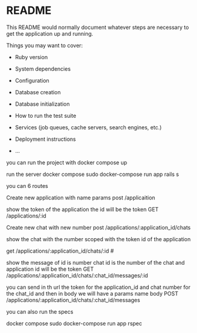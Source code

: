 
# README

This README would normally document whatever steps are necessary to get the
application up and running.

Things you may want to cover:

* Ruby version

* System dependencies

* Configuration

* Database creation

* Database initialization

* How to run the test suite

* Services (job queues, cache servers, search engines, etc.)

* Deployment instructions

* ...

you can run the project with docker compose up 

run the server  docker compose sudo docker-compose run app rails s

you can 6 routes 


Create new application with name params 
post /applicaition

show the token of the application the id will be the token 
GET  /applications/:id

Create new chat with new number
post /applications/:application_id/chats

show the chat with the number scoped with the token id of the application 

get /applications/:application_id/chats/:id #

show the message of id is number chat id is the number of the chat and application id will be the token
GET  /applications/:application_id/chats/:chat_id/messages/:id

you can send in th url the token for the application_id and chat number for the chat_id and then in body we will have a params name body 
POST  /applications/:application_id/chats/:chat_id/messages


you can also run the specs

docker compose sudo docker-compose run app rspec 